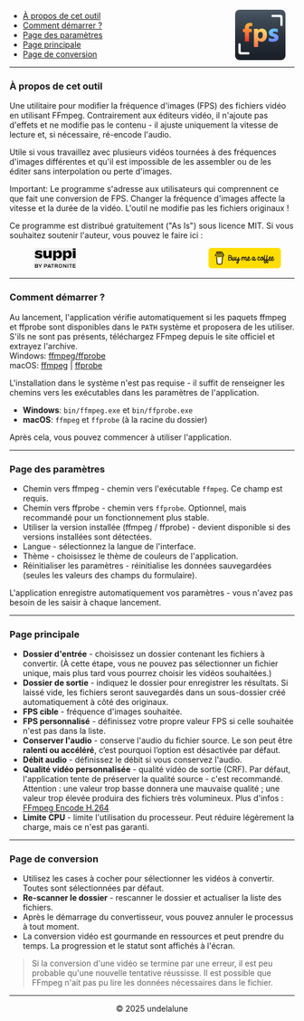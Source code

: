 <img src="logo.png" style="border-radius: 8px; margin-right:16px; margin-top:12px; height: 89px;" align="right" alt="Free FPS Logo" />

- [À propos de cet outil](#about-this-tool)
- [Comment démarrer ?](#how-to-start)
- [Page des paramètres](#settings-page)
- [Page principale](#main-page)
- [Page de conversion](#processing-page)

---

<a id="about-this-tool"></a>
### À propos de cet outil

Une utilitaire pour modifier la fréquence d'images (FPS) des fichiers vidéo en utilisant FFmpeg. Contrairement aux éditeurs vidéo, il n'ajoute pas d'effets et ne modifie pas le contenu - il ajuste uniquement la vitesse de lecture et, si nécessaire, ré-encode l'audio.

Utile si vous travaillez avec plusieurs vidéos tournées à des fréquences d'images différentes et qu'il est impossible de les assembler ou de les éditer sans interpolation ou perte d'images.

Important:
Le programme s'adresse aux utilisateurs qui comprennent ce que fait une conversion de FPS. Changer la fréquence d'images affecte la vitesse et la durée de la vidéo. L'outil ne modifie pas les fichiers originaux !

Ce programme est distribué gratuitement (\"As Is\") sous licence MIT.
Si vous souhaitez soutenir l'auteur, vous pouvez le faire ici :

<a href="https://buymeacoffee.com/undelalune" target="_blank" rel="noopener" title="Go to buymeacoffee.com">
<img src="bmc-logo.svg" style="float: right; margin-right:24px; height: 36px; " alt="bmc Logo" />
</a>

<a href="https://suppi.pl/undelalune" target="_blank" rel="noopener" title="Go to suppi.pl">
<img src="suppi-logo.svg" style="margin-left:44px; height: 36px; " alt="suppi Logo" />
</a>

<br>

---

<a id="how-to-start"></a>
### Comment démarrer ?

Au lancement, l'application vérifie automatiquement si les paquets ffmpeg et ffprobe sont disponibles dans le `PATH` système et proposera de les utiliser.
S'ils ne sont pas présents, téléchargez FFmpeg depuis le site officiel et extrayez l'archive.<br>
Windows: <a href="https://www.gyan.dev/ffmpeg/builds/ffmpeg-release-essentials.zip" target="_blank" rel="noopener" title="Download ffmpeg/ffprobe archive">ffmpeg/ffprobe</a><br>
macOS: <a href="https://evermeet.cx/ffmpeg/ffmpeg-8.0.zip" target="_blank" rel="noopener" title="Download ffmpeg">ffmpeg</a> |
<a href="https://evermeet.cx/ffmpeg/ffprobe-8.0.zip" target="_blank" rel="noopener" title="Download ffprobe archive">ffprobe</a>

L'installation dans le système n'est pas requise - il suffit de renseigner les chemins vers les exécutables dans les paramètres de l'application.

- **Windows**: `bin/ffmpeg.exe` et `bin/ffprobe.exe`
- **macOS**: `ffmpeg` et `ffprobe` (à la racine du dossier)

Après cela, vous pouvez commencer à utiliser l'application.

---

<a id="settings-page"></a>
### Page des paramètres

- Chemin vers ffmpeg - chemin vers l'exécutable `ffmpeg`. Ce champ est requis.
- Chemin vers ffprobe - chemin vers `ffprobe`. Optionnel, mais recommandé pour un fonctionnement plus stable.
- Utiliser la version installée (ffmpeg / ffprobe) - devient disponible si des versions installées sont détectées.
- Langue - sélectionnez la langue de l'interface.
- Thème - choisissez le thème de couleurs de l'application.
- Réinitialiser les paramètres - réinitialise les données sauvegardées (seules les valeurs des champs du formulaire).

L'application enregistre automatiquement vos paramètres - vous n'avez pas besoin de les saisir à chaque lancement.

---

<a id="main-page"></a>
### Page principale

- **Dossier d'entrée** - choisissez un dossier contenant les fichiers à convertir. (À cette étape, vous ne pouvez pas sélectionner un fichier unique, mais plus tard vous pourrez choisir les vidéos souhaitées.)
- **Dossier de sortie** - indiquez le dossier pour enregistrer les résultats. Si laissé vide, les fichiers seront sauvegardés dans un sous-dossier créé automatiquement à côté des originaux.
- **FPS cible** - fréquence d'images souhaitée.
- **FPS personnalisé** - définissez votre propre valeur FPS si celle souhaitée n'est pas dans la liste.
- **Conserver l'audio** - conserve l'audio du fichier source. Le son peut être **ralenti ou accéléré**, c’est pourquoi l’option est désactivée par défaut.
- **Débit audio** - définissez le débit si vous conservez l'audio.
- **Qualité vidéo personnalisée** - qualité vidéo de sortie (CRF). Par défaut, l'application tente de préserver la qualité source - c'est recommandé.
  Attention : une valeur trop basse donnera une mauvaise qualité ; une valeur trop élevée produira des fichiers très volumineux. Plus d'infos : [FFmpeg Encode H.264](https://trac.ffmpeg.org/wiki/Encode/H.264)
- **Limite CPU** - limite l'utilisation du processeur. Peut réduire légèrement la charge, mais ce n'est pas garanti.

---

<a id="processing-page"></a>
### Page de conversion

- Utilisez les cases à cocher pour sélectionner les vidéos à convertir. Toutes sont sélectionnées par défaut.
- **Re-scanner le dossier** - rescanner le dossier et actualiser la liste des fichiers.
- Après le démarrage du convertisseur, vous pouvez annuler le processus à tout moment.
- La conversion vidéo est gourmande en ressources et peut prendre du temps. La progression et le statut sont affichés à l'écran.

> Si la conversion d'une vidéo se termine par une erreur, il est peu probable qu'une nouvelle tentative réussisse.
> Il est possible que FFmpeg n'ait pas pu lire les données nécessaires dans le fichier.

---

<p style="text-align:center;">© 2025 undelalune</p>
